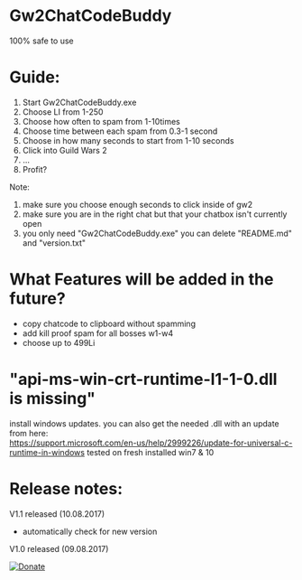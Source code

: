 # Gw2ChatCodeBuddy
100% safe to use

# Guide:
1. Start Gw2ChatCodeBuddy.exe
2. Choose LI from 1-250
3. Choose how often to spam from 1-10times
4. Choose time between each  spam from 0.3-1 second
5. Choose in how many seconds to start from 1-10 seconds
6. Click into Guild Wars 2
7. ...
8. Profit?

Note: 
1. make sure you choose enough seconds to click inside of gw2
2. make sure you are in the right chat but that your chatbox isn't currently open
3. you only need "Gw2ChatCodeBuddy.exe" you can delete "README.md" and "version.txt"

# What Features will be added in the future?
- copy chatcode to clipboard without spamming
- add kill proof spam for all bosses w1-w4
- choose up to 499Li

# "api-ms-win-crt-runtime-l1-1-0.dll is missing"
install windows updates. you can also get the needed .dll with an update from here:  
https://support.microsoft.com/en-us/help/2999226/update-for-universal-c-runtime-in-windows
tested on fresh installed win7 & 10

# Release notes:
V1.1 released (10.08.2017)
- automatically check for new version

V1.0 released (09.08.2017)

[![Donate](https://img.shields.io/badge/Donate-PayPal-green.svg)](https://www.paypal.me/LowkeyFlex)
